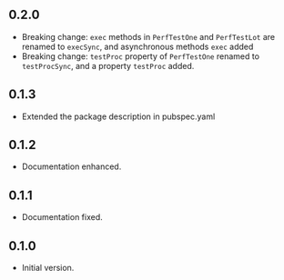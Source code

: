 ## 0.2.0

- Breaking change: `exec` methods in `PerfTestOne` and `PerfTestLot` are renamed to `execSync`, and asynchronous methods `exec` added
- Breaking change: `testProc` property of `PerfTestOne` renamed to `testProcSync`, and a property `testProc` added.

## 0.1.3

- Extended the package description in pubspec.yaml

## 0.1.2

- Documentation enhanced.

## 0.1.1

- Documentation fixed.

## 0.1.0

- Initial version.
